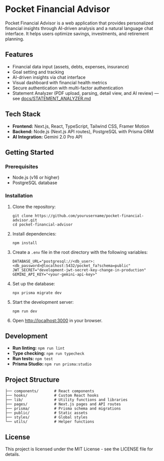 # Pocket Financial Advisor

Pocket Financial Advisor is a web application that provides personalized financial insights through AI-driven analysis and a natural language chat interface. It helps users optimize savings, investments, and retirement planning.

## Features

- Financial data input (assets, debts, expenses, insurance)
- Goal setting and tracking
- AI-driven insights via chat interface
- Visual dashboard with financial health metrics
- Secure authentication with multi-factor authentication
- Statement Analyzer (PDF upload, parsing, detail view, and AI review) — see [docs/STATEMENT_ANALYZER.md](docs/STATEMENT_ANALYZER.md)

## Tech Stack

- **Frontend:** Next.js, React, TypeScript, Tailwind CSS, Framer Motion
- **Backend:** Node.js (Next.js API routes), PostgreSQL with Prisma ORM
- **AI Integration:** Gemini 2.0 Pro API

## Getting Started

### Prerequisites

- Node.js (v16 or higher)
- PostgreSQL database

### Installation

1. Clone the repository:
   ```
   git clone https://github.com/yourusername/pocket-financial-advisor.git
   cd pocket-financial-advisor
   ```

2. Install dependencies:
   ```
   npm install
   ```

3. Create a `.env` file in the root directory with the following variables:
   ```dotenv
   DATABASE_URL="postgresql://<db_user>:<db_password>@localhost:5432/pocket_fa?schema=public"
   JWT_SECRET="development-jwt-secret-key-change-in-production"
   GEMINI_API_KEY="<your-gemini-api-key>"
   ```

4. Set up the database:
   ```
   npx prisma migrate dev
   ```

5. Start the development server:
   ```
   npm run dev
   ```

6. Open [http://localhost:3000](http://localhost:3000) in your browser.

## Development

- **Run linting:** `npm run lint`
- **Type checking:** `npm run typecheck`
- **Run tests:** `npm test`
- **Prisma Studio:** `npm run prisma:studio`

## Project Structure

```
├── components/       # React components
├── hooks/            # Custom React hooks
├── lib/              # Utility functions and libraries
├── pages/            # Next.js pages and API routes
├── prisma/           # Prisma schema and migrations
├── public/           # Static assets
├── styles/           # Global styles
└── utils/            # Helper functions
```

## License

This project is licensed under the MIT License - see the LICENSE file for details.